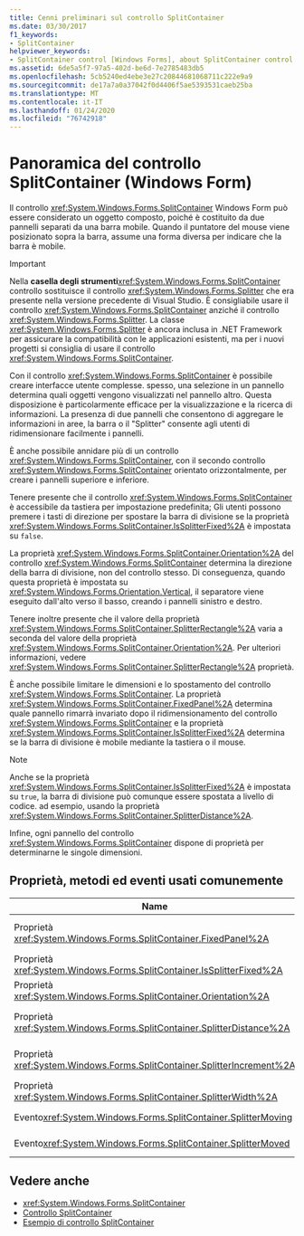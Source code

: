```yaml
---
title: Cenni preliminari sul controllo SplitContainer
ms.date: 03/30/2017
f1_keywords:
- SplitContainer
helpviewer_keywords:
- SplitContainer control [Windows Forms], about SplitContainer control
ms.assetid: 6de5a5f7-97a5-402d-be6d-7e2785483db5
ms.openlocfilehash: 5cb5240ed4ebe3e27c20844681068711c222e9a9
ms.sourcegitcommit: de17a7a0a37042f0d4406f5ae5393531caeb25ba
ms.translationtype: MT
ms.contentlocale: it-IT
ms.lasthandoff: 01/24/2020
ms.locfileid: "76742918"
---
```

# <a name="splitcontainer-control-overview-windows-forms"></a>Panoramica del controllo SplitContainer (Windows Form)
Il controllo <xref:System.Windows.Forms.SplitContainer> Windows Form può essere considerato un oggetto composto, poiché è costituito da due pannelli separati da una barra mobile. Quando il puntatore del mouse viene posizionato sopra la barra, assume una forma diversa per indicare che la barra è mobile.  
  
> [!IMPORTANT]
> Nella **casella degli strumenti**<xref:System.Windows.Forms.SplitContainer> controllo sostituisce il controllo <xref:System.Windows.Forms.Splitter> che era presente nella versione precedente di Visual Studio. È consigliabile usare il controllo <xref:System.Windows.Forms.SplitContainer> anziché il controllo <xref:System.Windows.Forms.Splitter>. La classe <xref:System.Windows.Forms.Splitter> è ancora inclusa in .NET Framework per assicurare la compatibilità con le applicazioni esistenti, ma per i nuovi progetti si consiglia di usare il controllo <xref:System.Windows.Forms.SplitContainer>.  
  
 Con il controllo <xref:System.Windows.Forms.SplitContainer> è possibile creare interfacce utente complesse. spesso, una selezione in un pannello determina quali oggetti vengono visualizzati nel pannello altro. Questa disposizione è particolarmente efficace per la visualizzazione e la ricerca di informazioni. La presenza di due pannelli che consentono di aggregare le informazioni in aree, la barra o il "Splitter" consente agli utenti di ridimensionare facilmente i pannelli.  
  
 È anche possibile annidare più di un controllo <xref:System.Windows.Forms.SplitContainer>, con il secondo controllo <xref:System.Windows.Forms.SplitContainer> orientato orizzontalmente, per creare i pannelli superiore e inferiore.  
  
 Tenere presente che il controllo <xref:System.Windows.Forms.SplitContainer> è accessibile da tastiera per impostazione predefinita; Gli utenti possono premere i tasti di direzione per spostare la barra di divisione se la proprietà <xref:System.Windows.Forms.SplitContainer.IsSplitterFixed%2A> è impostata su `false`.  
  
 La proprietà <xref:System.Windows.Forms.SplitContainer.Orientation%2A> del controllo <xref:System.Windows.Forms.SplitContainer> determina la direzione della barra di divisione, non del controllo stesso. Di conseguenza, quando questa proprietà è impostata su <xref:System.Windows.Forms.Orientation.Vertical>, il separatore viene eseguito dall'alto verso il basso, creando i pannelli sinistro e destro.  
  
 Tenere inoltre presente che il valore della proprietà <xref:System.Windows.Forms.SplitContainer.SplitterRectangle%2A> varia a seconda del valore della proprietà <xref:System.Windows.Forms.SplitContainer.Orientation%2A>. Per ulteriori informazioni, vedere <xref:System.Windows.Forms.SplitContainer.SplitterRectangle%2A> proprietà.  
  
 È anche possibile limitare le dimensioni e lo spostamento del controllo <xref:System.Windows.Forms.SplitContainer>. La proprietà <xref:System.Windows.Forms.SplitContainer.FixedPanel%2A> determina quale pannello rimarrà invariato dopo il ridimensionamento del controllo <xref:System.Windows.Forms.SplitContainer> e la proprietà <xref:System.Windows.Forms.SplitContainer.IsSplitterFixed%2A> determina se la barra di divisione è mobile mediante la tastiera o il mouse.  
  
> [!NOTE]
> Anche se la proprietà <xref:System.Windows.Forms.SplitContainer.IsSplitterFixed%2A> è impostata su `true`, la barra di divisione può comunque essere spostata a livello di codice. ad esempio, usando la proprietà <xref:System.Windows.Forms.SplitContainer.SplitterDistance%2A>.  
  
 Infine, ogni pannello del controllo <xref:System.Windows.Forms.SplitContainer> dispone di proprietà per determinarne le singole dimensioni.  
  
## <a name="commonly-used-properties-methods-and-events"></a>Proprietà, metodi ed eventi usati comunemente  
  
|Name|Descrizione|  
|----------|-----------------|  
|Proprietà <xref:System.Windows.Forms.SplitContainer.FixedPanel%2A>|Determina quale pannello rimarrà invariato dopo il ridimensionamento del controllo <xref:System.Windows.Forms.SplitContainer>.|  
|Proprietà <xref:System.Windows.Forms.SplitContainer.IsSplitterFixed%2A>|Determina se la barra di divisione può essere spostata con la tastiera o il mouse.|  
|Proprietà <xref:System.Windows.Forms.SplitContainer.Orientation%2A>|Determina se la barra di divisione è disposta verticalmente o orizzontalmente.|  
|Proprietà <xref:System.Windows.Forms.SplitContainer.SplitterDistance%2A>|Determina la distanza in pixel dal bordo sinistro o superiore alla barra di divisione mobile.|  
|Proprietà <xref:System.Windows.Forms.SplitContainer.SplitterIncrement%2A>|Determina la distanza minima, in pixel, che la barra di divisione può spostare dall'utente.|  
|Proprietà <xref:System.Windows.Forms.SplitContainer.SplitterWidth%2A>|Determina lo spessore, in pixel, della barra di divisione.|  
|Evento<xref:System.Windows.Forms.SplitContainer.SplitterMoving>|Si verifica quando la barra di divisione viene spostato.|  
|Evento<xref:System.Windows.Forms.SplitContainer.SplitterMoved>|Si verifica quando la barra di divisione viene spostata.|  
  
## <a name="see-also"></a>Vedere anche

- <xref:System.Windows.Forms.SplitContainer>
- [Controllo SplitContainer](splitcontainer-control-windows-forms.md)
- [Esempio di controllo SplitContainer](https://docs.microsoft.com/previous-versions/visualstudio/visual-studio-2008/0ffz7d1b(v=vs.90))
